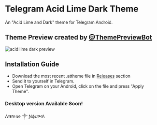 # Telegram Acid Lime Dark Theme
An "Acid Lime and Dark" theme for Telegram Android. 

## Theme Preview created by [@ThemePreviewBot](http://telegram.me/themepreviewbot)
![acid lime dark preview](https://user-images.githubusercontent.com/25554246/35916365-76f28566-0c0a-11e8-92ad-b464be427727.jpg)

## Installation Guide

* Download the most recent .attheme file in [Releases](https://github.com/Athene2RM/Telegram-Acid-Lime-Dark-Theme/releases/tag/android_v1) section
* Send it to yourself in Telegram.
* Open Telegram on your Android, click on the file and press "Apply Theme".

### Desktop version Available Soon!

ΛϮᏥ૯ռ૯ ༒ Ɲϕ૮ϮཔΛ
